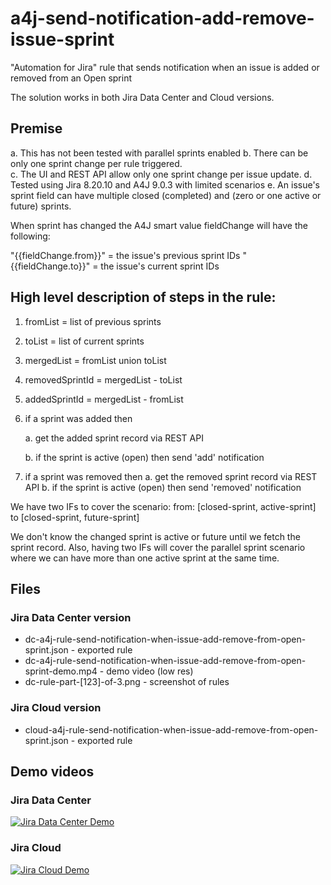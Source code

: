 # a4j-send-notification-add-remove-issue-sprint
"Automation for Jira" rule that sends notification when an issue is added or removed from an Open sprint

The solution works in both Jira Data Center and Cloud versions. 

## Premise 
a. This has not been tested with parallel sprints enabled
b. There can be only one sprint change per rule triggered.  
c. The UI and REST API allow only one sprint change per issue update.
d. Tested using Jira 8.20.10 and A4J 9.0.3 with limited scenarios
e. An issue's sprint field can have multiple closed (completed) and (zero or one active or future) sprints.

When sprint has changed the A4J smart value fieldChange will have the following:

"{{fieldChange.from}}"  = the issue's previous sprint IDs 
"{{fieldChange.to}}"    = the issue's current sprint IDs

## High level description of steps in the rule:

1. fromList = list of previous sprints
2. toList = list of current sprints
3. mergedList = fromList union toList
4. removedSprintId = mergedList - toList
5. addedSprintId = mergedList - fromList
6. if a sprint was added then

     a. get the added sprint record via REST API

     b. if the sprint is active (open) then send 'add' notification

7. if a sprint was removed then
     a. get the removed sprint record via REST API
     b. if the sprint is active (open) then send 'removed' notification

We have two IFs to cover the scenario:
  from: [closed-sprint, active-sprint] to [closed-sprint, future-sprint]

We don't know the changed sprint is active or future until we fetch the sprint record. Also, having two IFs will cover the parallel sprint scenario where we can have more than one active sprint at the same time.

## Files

### Jira Data Center version
- dc-a4j-rule-send-notification-when-issue-add-remove-from-open-sprint.json - exported rule
- dc-a4j-rule-send-notification-when-issue-add-remove-from-open-sprint-demo.mp4 - demo video (low res)
- dc-rule-part-[123]-of-3.png - screenshot of rules

### Jira Cloud version
- cloud-a4j-rule-send-notification-when-issue-add-remove-from-open-sprint.json - exported rule

## Demo videos

### Jira Data Center
[![Jira Data Center Demo](https://img.youtube.com/vi/uAXXAUwJA9c/maxresdefault.jpg)](https://youtu.be/uAXXAUwJA9c?vq=hd1080)

### Jira Cloud
[![Jira Cloud Demo](https://img.youtube.com/vi/DYwTEXxO5oo/maxresdefault.jpg)](https://youtu.be/DYwTEXxO5oo?vq=hd1080)


